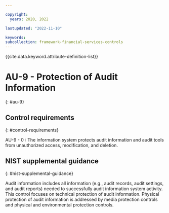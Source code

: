 ```yaml
---

copyright:
  years: 2020, 2022

lastupdated: "2022-11-10"

keywords: 
subcollection: framework-financial-services-controls
---
```


{{site.data.keyword.attribute-definition-list}}

               
# AU-9 - Protection of Audit Information
{: #au-9}

## Control requirements
{: #control-requirements}

AU-9 - 0
    : The information system protects audit information and audit tools from unauthorized access, modification, and deletion.

## NIST supplemental guidance
{: #nist-supplemental-guidance}

Audit information includes all information (e.g., audit records, audit settings, and audit reports) needed to successfully audit information system activity. This control focuses on technical protection of audit information. Physical protection of audit information is addressed by media protection controls and physical and environmental protection controls.





